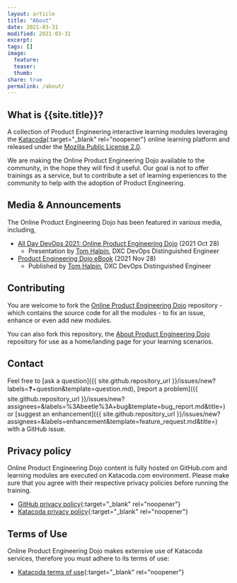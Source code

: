 ```yaml
---
layout: article
title: "About"
date: 2021-03-31
modified: 2021-03-31
excerpt:
tags: []
image:
  feature:
  teaser:
  thumb:
share: true
permalink: /about/
---
```


## What is {{site.title}}?

A collection of Product Engineering interactive learning modules leveraging the [Katacoda](https://katacoda.com){:target="_blank" rel="noopener"} online learning platform and released under the [Mozilla Public License 2.0](https://github.com/dxc-technology/online-pe-dojo/blob/main/LICENSE).

We are making the Online Product Engineering Dojo available to the community, in the hope
they will find it useful. Our goal is not to offer trainings as a service, but to contribute a set of learning experiences to the community to help with the adoption of Product Engineering.

## Media & Announcements

The Online Product Engineering Dojo has been featured in various media, including,

* [All Day DevOps 2021: Online Product Engineering Dojo](https://play.vidyard.com/DjYc8WbLRyMbj4yEWLMTNP?) (2021 Oct 28)
  * Presentation by [Tom Halpin](https://github.com/tom-halpin), DXC DevOps Distinguished Engineer
* [Product Engineering Dojo eBook](https://github.com/dxc-technology/ebook-pe-dojo) (2021 Nov 28)
  * Published by [Tom Halpin](https://github.com/tom-halpin), DXC DevOps Distinguished Engineer

## Contributing

You are welcome to fork the [Online Product Engineering Dojo](https://github.com/dxc-technology/online-pe-dojo) repository - which contains the source code for all the modules - to fix an issue, enhance or even add new modules.

You can also fork this repository, the [About Product Engineering Dojo](https://github.com/dxc-technology/about-devops-dojo) repository for use as a home/landing page for your learning scenarios.

## Contact

Feel free to [ask a question]({{ site.github.repository_url }}/issues/new?labels=❓+question&template=question.md), [report a problem]({{ site.github.repository_url }}/issues/new?assignees=&labels=%3Abeetle%3A+bug&template=bug_report.md&title=) or [suggest an enhancement]({{ site.github.repository_url }}/issues/new?assignees=&labels=enhancement&template=feature_request.md&title=) with a GitHub issue.

## Privacy policy

Online Product Engineering Dojo content is fully hosted on GitHub.com and learning modules are executed on Katacoda.com environment. Please make sure that you agree with their respective privacy policies before running the training.

- [GitHub privacy policy](https://help.github.com/en/articles/github-privacy-statement){:target="_blank" rel="noopener"}
- [Katacoda privacy policy](https://www.katacoda.com/privacy){:target="_blank" rel="noopener"}

## Terms of Use

Online Product Engineering Dojo makes extensive use of Katacoda services, therefore you must
adhere to its terms of use:

- [Katacoda terms of use](https://www.katacoda.com/terms){:target="_blank" rel="noopener"}
